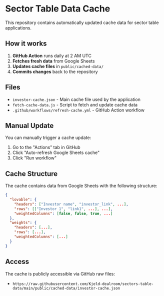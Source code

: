 # Sector Table Data Cache

This repository contains automatically updated cache data for sector table applications.

## How it works

1. **GitHub Action** runs daily at 2 AM UTC
2. **Fetches fresh data** from Google Sheets
3. **Updates cache files** in `public/cached-data/`
4. **Commits changes** back to the repository

## Files

- `investor-cache.json` - Main cache file used by the application
- `fetch-cache-data.js` - Script to fetch and update cache data
- `.github/workflows/refresh-cache.yml` - GitHub Action workflow

## Manual Update

You can manually trigger a cache update:

1. Go to the "Actions" tab in GitHub
2. Click "Auto-refresh Google Sheets cache" 
3. Click "Run workflow"

## Cache Structure

The cache contains data from Google Sheets with the following structure:

```json
{
  "lovable": {
    "headers": ["Investor name", "investor_link", ...],
    "rows": [["Investor 1", "link1", ...], ...],
    "weightedColumns": [false, false, true, ...]
  },
  "weights": {
    "headers": [...],
    "rows": [...],
    "weightedColumns": [...]
  }
}
```

## Access

The cache is publicly accessible via GitHub raw files:
- `https://raw.githubusercontent.com/Kjeld-dealroom/sectors-table-data/main/public/cached-data/investor-cache.json`
